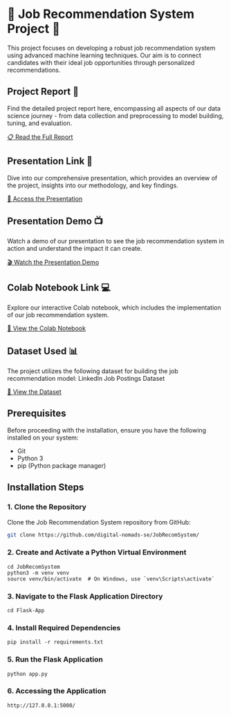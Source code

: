 # 🚀 Job Recommendation System Project 🚀

This project focuses on developing a robust job recommendation system using advanced machine learning techniques. Our aim is to connect candidates with their ideal job opportunities through personalized recommendations.

## Project Report 📄

Find the detailed project report here, encompassing all aspects of our data science journey - from data collection and preprocessing to model building, tuning, and evaluation.

[📋 Read the Full Report](#link-to-full-report)

## Presentation Link 🎥

Dive into our comprehensive presentation, which provides an overview of the project, insights into our methodology, and key findings.

[🔗 Access the Presentation](https://www.slideshare.net/ChaitanyaGawande5/cmpe255-job-recommendation-systempptx)

## Presentation Demo 📺

Watch a demo of our presentation to see the job recommendation system in action and understand the impact it can create.

[🎬 Watch the Presentation Demo](https://youtu.be/d_kcl4DVnwc)

## Colab Notebook Link 💻

Explore our interactive Colab notebook, which includes the implementation of our job recommendation system.

[📔 View the Colab Notebook](https://colab.research.google.com/drive/1afXZjkpA57AQa00aNbjl4EdikhmMjcKb?usp=sharing)

## Dataset Used 📊

The project utilizes the following dataset for building the job recommendation model: LinkedIn Job Postings Dataset

[📔 View the Dataset](https://www.kaggle.com/datasets/rajatraj0502/linkedin-job-2023)

## Prerequisites
Before proceeding with the installation, ensure you have the following installed on your system:
- Git
- Python 3
- pip (Python package manager)

## Installation Steps

### 1. Clone the Repository
Clone the Job Recommendation System repository from GitHub:
```bash
git clone https://github.com/digital-nomads-se/JobRecomSystem/
```

### 2. Create and Activate a Python Virtual Environment
```
cd JobRecomSystem
python3 -m venv venv
source venv/bin/activate  # On Windows, use `venv\Scripts\activate`
```

### 3. Navigate to the Flask Application Directory
```
cd Flask-App
```

### 4. Install Required Dependencies
```
pip install -r requirements.txt
```

### 5. Run the Flask Application
```
python app.py
```

### 6. Accessing the Application
```
http://127.0.0.1:5000/
```
